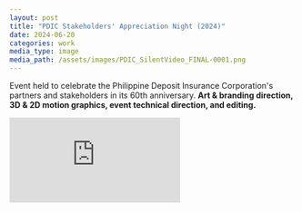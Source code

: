```yaml
---
layout: post
title: "PDIC Stakeholders' Appreciation Night (2024)"
date: 2024-06-20
categories: work
media_type: image
media_path: /assets/images/PDIC_SilentVideo_FINAL-0001.png
---
```


Event held to celebrate the Philippine Deposit Insurance Corporation's partners and stakeholders in its 60th anniversary. **Art & branding direction, 3D & 2D motion graphics, event technical direction, and editing.**

<div class="video-container">
  <iframe src="https://www.youtube-nocookie.com/embed/pgkp7ubQM6k?si=wVWzSnR4eummeHA9" 
          title="YouTube video player" 
          frameborder="0" 
          allow="accelerometer; autoplay; clipboard-write; encrypted-media; gyroscope; picture-in-picture; web-share" 
          referrerpolicy="strict-origin-when-cross-origin" 
          allowfullscreen>
  </iframe>
</div>
<br>